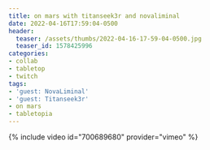 ```yaml
---
title: on mars with titanseek3r and novaliminal
date: 2022-04-16T17:59:04-0500
header:
  teaser: /assets/thumbs/2022-04-16-17-59-04-0500.jpg
  teaser_id: 1578425996
categories:
- collab
- tabletop
- twitch
tags:
- 'guest: NovaLiminal'
- 'guest: Titanseek3r'
- on mars
- tabletopia
---
```

{% include video id="700689680" provider="vimeo" %}
